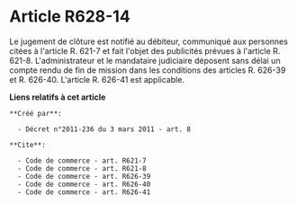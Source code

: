 # Article R628-14

Le jugement de clôture est notifié au débiteur, communiqué aux personnes citées à l'article R. 621-7 et fait l'objet des
publicités prévues à l'article R. 621-8. L'administrateur et le mandataire judiciaire déposent sans délai un compte rendu de
fin de mission dans les conditions des articles R. 626-39 et R. 626-40. L'article R. 626-41 est applicable.

**Liens relatifs à cet article**

	**Créé par**:

	  - Décret n°2011-236 du 3 mars 2011 - art. 8

	**Cite**:

	  - Code de commerce - art. R621-7
	  - Code de commerce - art. R621-8
	  - Code de commerce - art. R626-39
	  - Code de commerce - art. R626-40
	  - Code de commerce - art. R626-41
